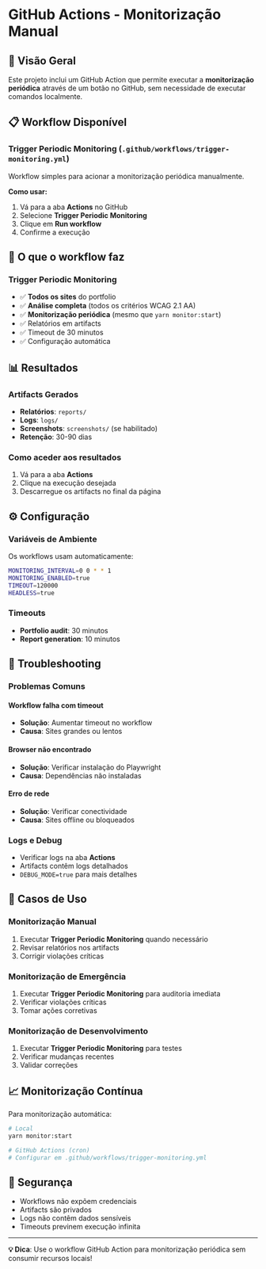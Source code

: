 # GitHub Actions - Monitorização Manual

## 🚀 Visão Geral

Este projeto inclui um GitHub Action que permite executar a **monitorização periódica** através de um botão no GitHub, sem necessidade de executar comandos localmente.

## 📋 Workflow Disponível

### **Trigger Periodic Monitoring** (`.github/workflows/trigger-monitoring.yml`)

Workflow simples para acionar a monitorização periódica manualmente.

**Como usar:**
1. Vá para a aba **Actions** no GitHub
2. Selecione **Trigger Periodic Monitoring**
3. Clique em **Run workflow**
4. Confirme a execução

## 🎯 O que o workflow faz

### Trigger Periodic Monitoring
- ✅ **Todos os sites** do portfolio
- ✅ **Análise completa** (todos os critérios WCAG 2.1 AA)
- ✅ **Monitorização periódica** (mesmo que `yarn monitor:start`)
- ✅ Relatórios em artifacts
- ✅ Timeout de 30 minutos
- ✅ Configuração automática

## 📊 Resultados

### Artifacts Gerados
- **Relatórios**: `reports/`
- **Logs**: `logs/`
- **Screenshots**: `screenshots/` (se habilitado)
- **Retenção**: 30-90 dias

### Como aceder aos resultados
1. Vá para a aba **Actions**
2. Clique na execução desejada
3. Descarregue os artifacts no final da página

## ⚙️ Configuração

### Variáveis de Ambiente
Os workflows usam automaticamente:
```bash
MONITORING_INTERVAL=0 0 * * 1
MONITORING_ENABLED=true
TIMEOUT=120000
HEADLESS=true
```

### Timeouts
- **Portfolio audit**: 30 minutos
- **Report generation**: 10 minutos

## 🔧 Troubleshooting

### Problemas Comuns

#### Workflow falha com timeout
- **Solução**: Aumentar timeout no workflow
- **Causa**: Sites grandes ou lentos

#### Browser não encontrado
- **Solução**: Verificar instalação do Playwright
- **Causa**: Dependências não instaladas

#### Erro de rede
- **Solução**: Verificar conectividade
- **Causa**: Sites offline ou bloqueados

### Logs e Debug
- Verificar logs na aba **Actions**
- Artifacts contêm logs detalhados
- `DEBUG_MODE=true` para mais detalhes

## 🎯 Casos de Uso

### Monitorização Manual
1. Executar **Trigger Periodic Monitoring** quando necessário
2. Revisar relatórios nos artifacts
3. Corrigir violações críticas

### Monitorização de Emergência
1. Executar **Trigger Periodic Monitoring** para auditoria imediata
2. Verificar violações críticas
3. Tomar ações corretivas

### Monitorização de Desenvolvimento
1. Executar **Trigger Periodic Monitoring** para testes
2. Verificar mudanças recentes
3. Validar correções

## 📈 Monitorização Contínua

Para monitorização automática:
```bash
# Local
yarn monitor:start

# GitHub Actions (cron)
# Configurar em .github/workflows/trigger-monitoring.yml
```

## 🔐 Segurança

- Workflows não expõem credenciais
- Artifacts são privados
- Logs não contêm dados sensíveis
- Timeouts previnem execução infinita

---

**💡 Dica**: Use o workflow GitHub Action para monitorização periódica sem consumir recursos locais!
